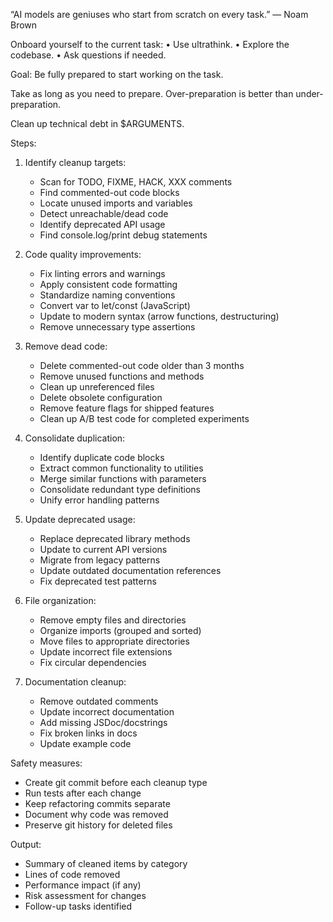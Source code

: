 “AI models are geniuses who start from scratch on every task.” — Noam Brown

Onboard yourself to the current task:
• Use ultrathink.
• Explore the codebase.
• Ask questions if needed.

Goal: Be fully prepared to start working on the task.

Take as long as you need to prepare. Over-preparation is better than under-preparation.

Clean up technical debt in $ARGUMENTS.

Steps:

1. Identify cleanup targets:

   - Scan for TODO, FIXME, HACK, XXX comments
   - Find commented-out code blocks
   - Locate unused imports and variables
   - Detect unreachable/dead code
   - Identify deprecated API usage
   - Find console.log/print debug statements

2. Code quality improvements:

   - Fix linting errors and warnings
   - Apply consistent code formatting
   - Standardize naming conventions
   - Convert var to let/const (JavaScript)
   - Update to modern syntax (arrow functions, destructuring)
   - Remove unnecessary type assertions

3. Remove dead code:

   - Delete commented-out code older than 3 months
   - Remove unused functions and methods
   - Clean up unreferenced files
   - Delete obsolete configuration
   - Remove feature flags for shipped features
   - Clean up A/B test code for completed experiments

4. Consolidate duplication:

   - Identify duplicate code blocks
   - Extract common functionality to utilities
   - Merge similar functions with parameters
   - Consolidate redundant type definitions
   - Unify error handling patterns

5. Update deprecated usage:

   - Replace deprecated library methods
   - Update to current API versions
   - Migrate from legacy patterns
   - Update outdated documentation references
   - Fix deprecated test patterns

6. File organization:

   - Remove empty files and directories
   - Organize imports (grouped and sorted)
   - Move files to appropriate directories
   - Update incorrect file extensions
   - Fix circular dependencies

7. Documentation cleanup:
   - Remove outdated comments
   - Update incorrect documentation
   - Add missing JSDoc/docstrings
   - Fix broken links in docs
   - Update example code

Safety measures:

- Create git commit before each cleanup type
- Run tests after each change
- Keep refactoring commits separate
- Document why code was removed
- Preserve git history for deleted files

Output:

- Summary of cleaned items by category
- Lines of code removed
- Performance impact (if any)
- Risk assessment for changes
- Follow-up tasks identified
